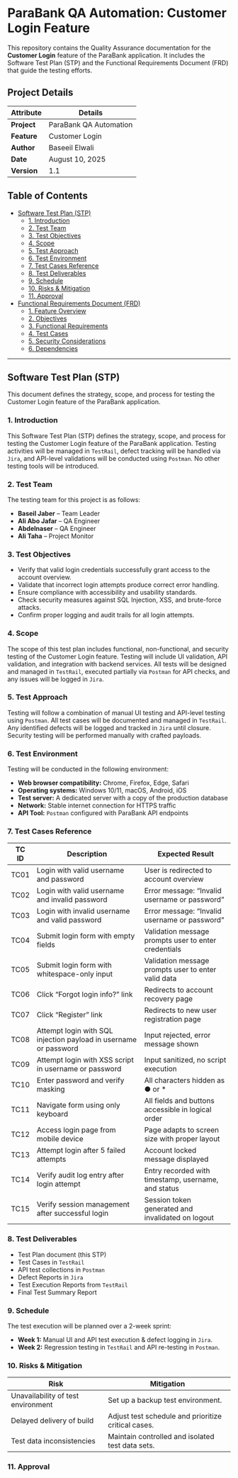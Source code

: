 # ParaBank QA Automation: Customer Login Feature

This repository contains the Quality Assurance documentation for the **Customer Login** feature of the ParaBank application. It includes the Software Test Plan (STP) and the Functional Requirements Document (FRD) that guide the testing efforts.

## Project Details

| **Attribute**        | **Details**              |
| -------------------- | ------------------------ |
| **Project**          | ParaBank QA Automation   |
| **Feature**          | Customer Login           |
| **Author**           | Baseeil Elwali           |
| **Date**             | August 10, 2025          |
| **Version**          | 1.1                      |

## Table of Contents
*   [Software Test Plan (STP)](#software-test-plan-stp)
    *   [1. Introduction](#1-introduction)
    *   [2. Test Team](#2-test-team)
    *   [3. Test Objectives](#3-test-objectives)
    *   [4. Scope](#4-scope)
    *   [5. Test Approach](#5-test-approach)
    *   [6. Test Environment](#6-test-environment)
    *   [7. Test Cases Reference](#7-test-cases-reference)
    *   [8. Test Deliverables](#8-test-deliverables)
    *   [9. Schedule](#9-schedule)
    *   [10. Risks & Mitigation](#10-risks--mitigation)
    *   [11. Approval](#11-approval)
*   [Functional Requirements Document (FRD)](#functional-requirements-document-frd)
    *   [1. Feature Overview](#1-feature-overview)
    *   [2. Objectives](#2-objectives)
    *   [3. Functional Requirements](#3-functional-requirements)
    *   [4. Test Cases](#4-test-cases)
    *   [5. Security Considerations](#5-security-considerations)
    *   [6. Dependencies](#6-dependencies)

---

## Software Test Plan (STP)

This document defines the strategy, scope, and process for testing the Customer Login feature of the ParaBank application.

### 1. Introduction
This Software Test Plan (STP) defines the strategy, scope, and process for testing the Customer Login feature of the ParaBank application. Testing activities will be managed in `TestRail`, defect tracking will be handled via `Jira`, and API-level validations will be conducted using `Postman`. No other testing tools will be introduced.

### 2. Test Team
The testing team for this project is as follows:
- **Baseil Jaber** – Team Leader
- **Ali Abo Jafar** – QA Engineer
- **Abdelnaser** – QA Engineer
- **Ali Taha** – Project Monitor

### 3. Test Objectives
- Verify that valid login credentials successfully grant access to the account overview.
- Validate that incorrect login attempts produce correct error handling.
- Ensure compliance with accessibility and usability standards.
- Check security measures against SQL Injection, XSS, and brute-force attacks.
- Confirm proper logging and audit trails for all login attempts.

### 4. Scope
The scope of this test plan includes functional, non-functional, and security testing of the Customer Login feature. Testing will include UI validation, API validation, and integration with backend services. All tests will be designed and managed in `TestRail`, executed partially via `Postman` for API checks, and any issues will be logged in `Jira`.

### 5. Test Approach
Testing will follow a combination of manual UI testing and API-level testing using `Postman`. All test cases will be documented and managed in `TestRail`. Any identified defects will be logged and tracked in `Jira` until closure. Security testing will be performed manually with crafted payloads.

### 6. Test Environment
Testing will be conducted in the following environment:
- **Web browser compatibility:** Chrome, Firefox, Edge, Safari
- **Operating systems:** Windows 10/11, macOS, Android, iOS
- **Test server:** A dedicated server with a copy of the production database
- **Network:** Stable internet connection for HTTPS traffic
- **API Tool:** `Postman` configured with ParaBank API endpoints

### 7. Test Cases Reference

| TC ID | Description                                                    | Expected Result                                       |
| ----- | -------------------------------------------------------------- | ----------------------------------------------------- |
| TC01  | Login with valid username and password                         | User is redirected to account overview                |
| TC02  | Login with valid username and invalid password                 | Error message: “Invalid username or password”         |
| TC03  | Login with invalid username and valid password                 | Error message: “Invalid username or password”         |
| TC04  | Submit login form with empty fields                            | Validation message prompts user to enter credentials  |
| TC05  | Submit login form with whitespace-only input                   | Validation message prompts user to enter valid data   |
| TC06  | Click “Forgot login info?” link                                | Redirects to account recovery page                    |
| TC07  | Click “Register” link                                          | Redirects to new user registration page               |
| TC08  | Attempt login with SQL injection payload in username or password | Input rejected, error message shown                   |
| TC09  | Attempt login with XSS script in username or password          | Input sanitized, no script execution                  |
| TC10  | Enter password and verify masking                              | All characters hidden as ● or *                       |
| TC11  | Navigate form using only keyboard                              | All fields and buttons accessible in logical order    |
| TC12  | Access login page from mobile device                           | Page adapts to screen size with proper layout         |
| TC13  | Attempt login after 5 failed attempts                          | Account locked message displayed                      |
| TC14  | Verify audit log entry after login attempt                     | Entry recorded with timestamp, username, and status   |
| TC15  | Verify session management after successful login               | Session token generated and invalidated on logout     |

### 8. Test Deliverables
- Test Plan document (this STP)
- Test Cases in `TestRail`
- API test collections in `Postman`
- Defect Reports in `Jira`
- Test Execution Reports from `TestRail`
- Final Test Summary Report

### 9. Schedule
The test execution will be planned over a 2-week sprint:
- **Week 1:** Manual UI and API test execution & defect logging in `Jira`.
- **Week 2:** Regression testing in `TestRail` and API re-testing in `Postman`.

### 10. Risks & Mitigation

| Risk                           | Mitigation                                      |
| ------------------------------ | ----------------------------------------------- |
| Unavailability of test environment | Set up a backup test environment.               |
| Delayed delivery of build      | Adjust test schedule and prioritize critical cases. |
| Test data inconsistencies      | Maintain controlled and isolated test data sets.    |

### 11. Approval
